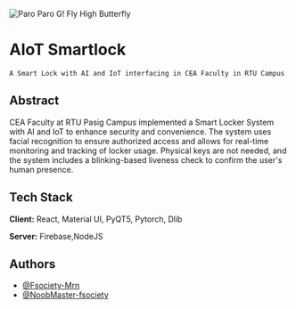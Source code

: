
![Paro Paro G! Fly High Butterfly](https://github.com/Fsociety-Mrn/design-1-Smart-AioT/blob/main/Images/logo192x192.png)


# AIoT Smartlock

    A Smart Lock with AI and IoT interfacing in CEA Faculty in RTU Campus


## Abstract

CEA Faculty at RTU Pasig Campus implemented a Smart Locker System with
AI and IoT to enhance security and convenience. The system uses facial
recognition to ensure authorized access and allows for real-time monitoring and
tracking of locker usage. Physical keys are not needed, and the system includes a
blinking-based liveness check to confirm the user's human presence.


## Tech Stack

**Client:** React, Material UI, PyQT5, Pytorch, Dlib

**Server:** Firebase,NodeJS


## Authors

- [@Fsociety-Mrn](https://github.com/Fsociety-Mrn)
- [@NoobMaster-fsociety](https://github.com/NoobMaster-fsociety)

